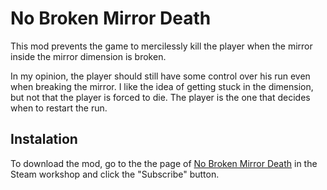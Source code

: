 # No Broken Mirror Death

This mod prevents the game to mercilessly kill the player when the mirror inside the mirror dimension is broken.

In my opinion, the player should still have some control over his run even when breaking the mirror.
I like the idea of getting stuck in the dimension, but not that the player is forced to die.
The player is the one that decides when to restart the run.

## Instalation

To download the mod, go to the the page of [No Broken Mirror Death](https://steamcommunity.com/sharedfiles/filedetails/?id=2972317006) in the Steam workshop and click the "Subscribe" button.
